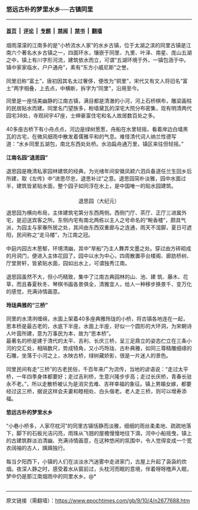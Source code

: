 ### 悠远古朴的梦里水乡──古镇同里

---

#### [首页](../../../..?n2677688) &nbsp;|&nbsp; [评论](../../../../../epoch-comment?n2677688) &nbsp;|&nbsp; [专题](../../../../../epoch-special?n2677688) &nbsp;|&nbsp; [禁闻](../../../../../epoch-news?n2677688) &nbsp;|&nbsp; [禁书](../../../../../books?n2677688) &nbsp;|&nbsp; [翻墙](https://github.com/gfw-breaker/nogfw/blob/master/README.md?n2677688)


<div class="post_content" id="artbody" itemprop="articleBody">
 <!-- article content begin -->
 <p>
  烟雨濛濛的江南多的是“小桥流水人家”的水乡古镇，位于太湖之滨的同里古镇是江南六个著名水乡古镇之一，四面环水，镶嵌于同里、九里、叶泽、南星、庞山五湖之中，镇上有川字形河流，建筑依水而立，可谓“五湖环境于外，一镇包涵于中。镇中家家临水，户户通舟”，素有“东方小威尼斯”之誉。
  <br/>
  <br/>
  同里旧称“富土”，唐初因其名太过奢侈，便改为“铜里”，宋代又有文人将旧名“富土”两字相叠，上去点，中横断，拆字为“同里”，沿用至今。
 </p>
 <p>
  同里是一座恬美幽静的江南古镇，满目都是清澈的小河，河上石桥棋布，雕梁画柱的民居贴水而建。同里名门望族多，粉墙黛瓦的深宅大院分布密集，现有明清两代园宅38处，寺观祠宇47座，士绅豪富住宅和名人故居数百处之多。
  <br/>
  <br/>
  40多座古桥下有小舟点点，河边是绿树葱葱，舟船在水里轻摇，看着岸边白墙黑瓦的古宅，在微风细雨中散发着儒雅平和的气息。难怪清代词人纳兰性德写道：“水乡同里五湖包，南北东西处处桥。水泊扁舟通万里，镇区来往但轻摇。”
  <br/>
  <br/>
  <b>
   江南名园“退思园”
  </b>
  <br/>
  <br/>
  退思园是晚清私家园林建筑的经典，为光绪年间安徽凤颖六泗兵备道任兰生回乡后所建，取《左传》中“进思尽忠，退思补过”之意。退思园简朴淡雅，园中水面过半，建筑皆紧贴水面，整个园子如同浮在水上，是中国唯一的贴水园建筑。
 </p>
 <p>
  <!--image v 1.0-->
 </p>
 <div style="line-height: 90%; text-align: center;">
  <br/>
  <span class="bn12">
   退思园（大纪元）
  </span>
 </div>
 <p>
  <!-- -->
 </p>
 <p>
  退思园为横向布局，主体建筑宅第分东西两侧。西侧门厅、茶厅、正厅三进属外宅，是迎送宾客之所。东侧内宅有南北两栋以主人之号命名的“畹香楼”，颇具气派，为园主与家眷所居之处，其间由东西双重廊与之连通，雨天不湿脚，夏日可遮阳，民间称之“走马楼”，为江南之冠。
  <br/>
  <br/>
  中庭内园古木葱郁，环境清幽，其中“旱船”乃主人舞弄文墨之处。穿过由方砖砌成的月洞门，便进入主体花园了。园中以水为中心，四周散置亭台楼阁、廊肪桥树、厅堂房轩，皆紧贴水面，园如出水上，可谓独秀江南。
  <br/>
  <br/>
  退思园虽然不大，但小巧精致，集中了江南古典园林的山、池、建 筑、藤木、花草，而且春夏秋冬、琴棋书画各景俱全，清雅宜人，给人一种移步换景千、变万化的感觉，充满诗情画意。
  <br/>
  <br/>
  <b>
   玲珑典雅的“三桥”
  </b>
  <br/>
  <br/>
  同里的水清冽缠绵，水面上架着40多座典雅玲珑的小桥，将古镇各地连在一起，思本桥是最古老的，水底下半座，水面上半座，好似一个圆形的大环洞，为宋朝诗人叶茵所建，意为万事民为本，故为“思本桥”。
  <br/>
  最著名的桥是建于清代的太平、吉利、长庆三桥，呈三足鼎立的姿态伫立在三条小河的交汇处，相隔数尺，势成犄角，又小巧玲珑、古朴典雅，如同三尊精雕细琢的石雕，坐落于小河之上，水映古桥，绿树藏娇影，很是一片迷人的景色。
  <br/>
  <br/>
  同里民间有走“三桥”的古老民俗，千百年来广为流传，当地的谚语说：“走过太平桥，一年四季身体都要好；走过吉利桥，生意兴隆步步高；走过长庆桥，青春长驻永不老。”，所以走散桥被认为是消灾去难、吉祥幸福的象征。镇上男婚女嫁，都要经过这三桥，据说这样会夫妻和睦相处、白头偕老。老人走三桥，则可以增寿添福。
  <br/>
  <br/>
  <b>
   悠远古朴的梦里水乡
  </b>
  <br/>
  <br/>
  “小巷小桥多，人家尽枕河”的同里古镇恬静而淡雅，细细的雨丝柔柔地、疏疏地落下，脚下的石板光洁闪亮，雨珠从飞翘的屋檐慢慢地往下滴，河中小船摇曳，镇上的古建筑群淡泊清幽、充满诗情画意，在这种悠闲的氛围中，令人觉得变成一个宽衣阔袖的古人，踽踽独行。
  <br/>
  <br/>
  每当夕阳西下，小镇的人们在淡淡水汽迷雾中走进家门，古屋上升起了袅袅的炊烟。夜深人静之时，感受着水从窗前过，头枕河而眠的意境，伴着呀呀橹声入眠，梦中仍是那江南烟雨中的同里水乡。@*
  <br/>
  <font color="#ffffff">
   (http://www.dajiyuan.com)
  </font>
 </p>
 <!-- article content end -->
 <div id="below_article_ad">
 </div>
</div>


---

原文链接（需翻墙）：https://www.epochtimes.com/gb/9/10/4/n2677688.htm